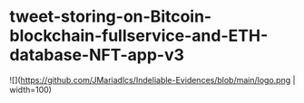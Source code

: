 # tweet-storing-on-Bitcoin-blockchain-fullservice-and-ETH-database-NFT-app-v3
![](https://github.com/JMariadlcs/Indeliable-Evidences/blob/main/logo.png | width=100)
